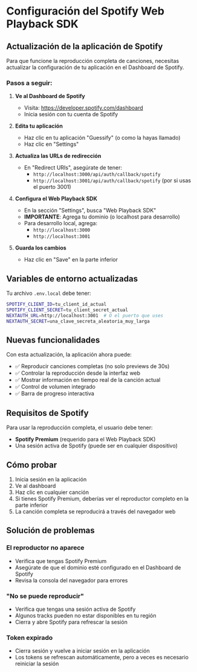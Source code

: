 # Configuración del Spotify Web Playback SDK

## Actualización de la aplicación de Spotify

Para que funcione la reproducción completa de canciones, necesitas actualizar la configuración de tu aplicación en el Dashboard de Spotify.

### Pasos a seguir:

1. **Ve al Dashboard de Spotify**
   - Visita: https://developer.spotify.com/dashboard
   - Inicia sesión con tu cuenta de Spotify

2. **Edita tu aplicación**
   - Haz clic en tu aplicación "Guessify" (o como la hayas llamado)
   - Haz clic en "Settings"

3. **Actualiza las URLs de redirección**
   - En "Redirect URIs", asegúrate de tener:
     - `http://localhost:3000/api/auth/callback/spotify`
     - `http://localhost:3001/api/auth/callback/spotify` (por si usas el puerto 3001)

4. **Configura el Web Playback SDK**
   - En la sección "Settings", busca "Web Playback SDK"
   - **IMPORTANTE**: Agrega tu dominio (o localhost para desarrollo)
   - Para desarrollo local, agrega:
     - `http://localhost:3000`
     - `http://localhost:3001`

5. **Guarda los cambios**
   - Haz clic en "Save" en la parte inferior

## Variables de entorno actualizadas

Tu archivo `.env.local` debe tener:

```bash
SPOTIFY_CLIENT_ID=tu_client_id_actual
SPOTIFY_CLIENT_SECRET=tu_client_secret_actual
NEXTAUTH_URL=http://localhost:3001  # O el puerto que uses
NEXTAUTH_SECRET=una_clave_secreta_aleatoria_muy_larga
```

## Nuevas funcionalidades

Con esta actualización, la aplicación ahora puede:

- ✅ Reproducir canciones completas (no solo previews de 30s)
- ✅ Controlar la reproducción desde la interfaz web
- ✅ Mostrar información en tiempo real de la canción actual
- ✅ Control de volumen integrado
- ✅ Barra de progreso interactiva

## Requisitos de Spotify

Para usar la reproducción completa, el usuario debe tener:
- **Spotify Premium** (requerido para el Web Playback SDK)
- Una sesión activa de Spotify (puede ser en cualquier dispositivo)

## Cómo probar

1. Inicia sesión en la aplicación
2. Ve al dashboard
3. Haz clic en cualquier canción
4. Si tienes Spotify Premium, deberías ver el reproductor completo en la parte inferior
5. La canción completa se reproducirá a través del navegador web

## Solución de problemas

### El reproductor no aparece
- Verifica que tengas Spotify Premium
- Asegúrate de que el dominio esté configurado en el Dashboard de Spotify
- Revisa la consola del navegador para errores

### "No se puede reproducir"
- Verifica que tengas una sesión activa de Spotify
- Algunos tracks pueden no estar disponibles en tu región
- Cierra y abre Spotify para refrescar la sesión

### Token expirado
- Cierra sesión y vuelve a iniciar sesión en la aplicación
- Los tokens se refrescan automáticamente, pero a veces es necesario reiniciar la sesión
